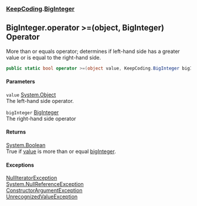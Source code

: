 ### [KeepCoding](KeepCoding.md 'KeepCoding').[BigInteger](KeepCoding_BigInteger.md 'KeepCoding.BigInteger')
## BigInteger.operator &gt;=(object, BigInteger) Operator
More than or equals operator; determines if left-hand side has a greater value or is equal to the right-hand side.  
```csharp
public static bool operator >=(object value, KeepCoding.BigInteger bigInteger);
```
#### Parameters
<a name='KeepCoding_BigInteger_op_GreaterThanOrEqual(object_KeepCoding_BigInteger)_value'></a>
`value` [System.Object](https://docs.microsoft.com/en-us/dotnet/api/System.Object 'System.Object')  
The left-hand side operator.
  
<a name='KeepCoding_BigInteger_op_GreaterThanOrEqual(object_KeepCoding_BigInteger)_bigInteger'></a>
`bigInteger` [BigInteger](KeepCoding_BigInteger.md 'KeepCoding.BigInteger')  
The right-hand side operator
  
#### Returns
[System.Boolean](https://docs.microsoft.com/en-us/dotnet/api/System.Boolean 'System.Boolean')  
True if [value](KeepCoding_BigInteger_op_GreaterThanOrEqual(object_KeepCoding_BigInteger).md#KeepCoding_BigInteger_op_GreaterThanOrEqual(object_KeepCoding_BigInteger)_value 'KeepCoding.BigInteger.op_GreaterThanOrEqual(object, KeepCoding.BigInteger).value') is more than or equal [bigInteger](KeepCoding_BigInteger_op_GreaterThanOrEqual(object_KeepCoding_BigInteger).md#KeepCoding_BigInteger_op_GreaterThanOrEqual(object_KeepCoding_BigInteger)_bigInteger 'KeepCoding.BigInteger.op_GreaterThanOrEqual(object, KeepCoding.BigInteger).bigInteger').
#### Exceptions
[NullIteratorException](KeepCoding_NullIteratorException.md 'KeepCoding.NullIteratorException')  
[System.NullReferenceException](https://docs.microsoft.com/en-us/dotnet/api/System.NullReferenceException 'System.NullReferenceException')  
[ConstructorArgumentException](KeepCoding_ConstructorArgumentException.md 'KeepCoding.ConstructorArgumentException')  
[UnrecognizedValueException](KeepCoding_UnrecognizedValueException.md 'KeepCoding.UnrecognizedValueException')  
